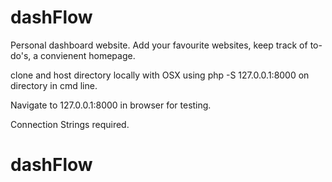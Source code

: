 # dashFlow
Personal dashboard website.
Add your favourite websites, keep track of to-do's, a convienent homepage.


clone and host directory locally with OSX using php -S 127.0.0.1:8000 on directory in cmd line.

Navigate to 127.0.0.1:8000 in browser for testing.

Connection Strings required.
# dashFlow
